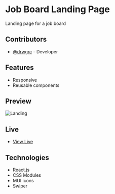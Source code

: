 # Job Board Landing Page

Landing page for a job board

## Contributors

- [@drwgrc](https://github.com/drwgrc) - Developer

## Features

- Responsive
- Reusable components

## Preview

![Landing](https://i.ibb.co/7tFQp4g/portfolioss.png)

## Live

- [View Live](https://job-board-landing.vercel.app/)

## Technologies

- React.js
- CSS Modules
- MUI icons
- Swiper
